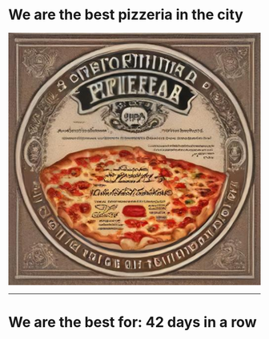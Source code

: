 # We are the best pizzeria in the city

![Certificate of the best pizzeria](photos/certificate.jpg)

--- 

# We are the best for: 42 days in a row